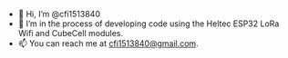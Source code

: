 - 👋 Hi, I’m @cfi1513840
- 👀 I’m in the process of developing code using the Heltec ESP32 LoRa Wifi and CubeCell modules.
- 📫 You can reach me at cfi1513840@gmail.com.


<!---
cfi1513840/cfi1513840 is a ✨ special ✨ repository because its `README.md` (this file) appears on your GitHub profile.
You can click the Preview link to take a look at your changes.
--->
